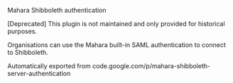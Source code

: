 Mahara Shibboleth authentication

[Deprecated]  This plugin is not maintained and only provided for historical purposes.

Organisations can use the Mahara built-in SAML authentication to connect to Shibboleth.

Automatically exported from code.google.com/p/mahara-shibboleth-server-authentication
